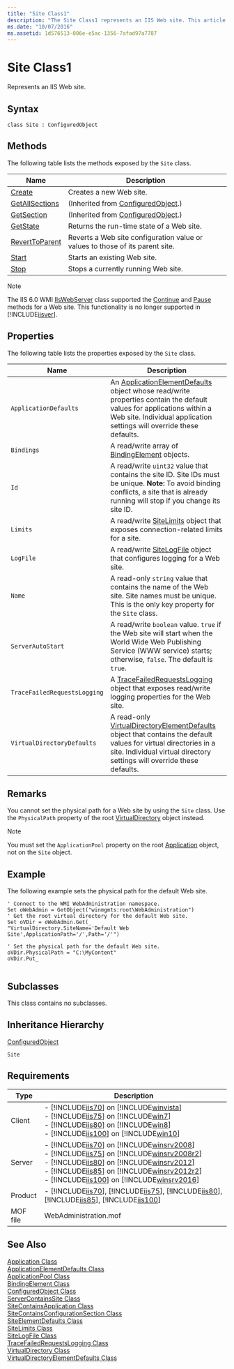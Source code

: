 ```yaml
---
title: "Site Class1"
description: "The Site Class1 represents an IIS Web site. This article lists the methods and properties exposed by this class."
ms.date: "10/07/2016"
ms.assetid: 1d576513-006e-e5ac-1356-7afad97a7787
---
```

# Site Class1
Represents an IIS Web site.  
  
## Syntax  
  
```vbs  
class Site : ConfiguredObject  
```  
  
## Methods  
 The following table lists the methods exposed by the `Site` class.  
  
|Name|Description|  
|----------|-----------------|  
|[Create](../wmi-provider/site-create-method.md)|Creates a new Web site.|  
|[GetAllSections](../wmi-provider/configuredobject-getallsections-method.md)|(Inherited from [ConfiguredObject](../wmi-provider/configuredobject-class.md).)|  
|[GetSection](../wmi-provider/configuredobject-getsection-method.md)|(Inherited from [ConfiguredObject](../wmi-provider/configuredobject-class.md).)|  
|[GetState](../wmi-provider/site-getstate-method.md)|Returns the run-time state of a Web site.|  
|[RevertToParent](../wmi-provider/site-reverttoparent-method.md)|Reverts a Web site configuration value or values to those of its parent site.|  
|[Start](../wmi-provider/site-start-method.md)|Starts an existing Web site.|  
|[Stop](../wmi-provider/site-stop-method.md)|Stops a currently running Web site.|  
  
> [!NOTE]
>  The IIS 6.0 WMI [IIsWebServer](https://msdn.microsoft.com/af1a277b-e67a-41b3-9947-91c9304f8ec7) class supported the [Continue](https://msdn.microsoft.com/c782a5b1-d6d3-40ae-bb7b-519867753be8) and [Pause](https://msdn.microsoft.com/82980194-3146-4252-b458-77538f781ca6) methods for a Web site. This functionality is no longer supported in [!INCLUDE[iisver](../wmi-provider/includes/iisver-md.md)].  
  
## Properties  
 The following table lists the properties exposed by the `Site` class.  
  
|Name|Description|  
|----------|-----------------|  
|`ApplicationDefaults`|An [ApplicationElementDefaults](../wmi-provider/applicationelementdefaults-class.md) object whose read/write properties contain the default values for applications within a Web site. Individual application settings will override these defaults.|  
|`Bindings`|A read/write array of [BindingElement](../wmi-provider/bindingelement-class.md) objects.|  
|`Id`|A read/write `uint32` value that contains the site ID. Site IDs must be unique. **Note:**  To avoid binding conflicts, a site that is already running will stop if you change its site ID.|  
|`Limits`|A read/write [SiteLimits](../wmi-provider/sitelimits-class.md) object that exposes connection-related limits for a site.|  
|`LogFile`|A read/write [SiteLogFile](../wmi-provider/sitelogfile-class.md) object that configures logging for a Web site.|  
|`Name`|A read-only `string` value that contains the name of the Web site. Site names must be unique. This is the only key property for the `Site` class.|  
|`ServerAutoStart`|A read/write `boolean` value. `true` if the Web site will start when the World Wide Web Publishing Service (WWW service) starts; otherwise, `false`. The default is `true`.|  
|`TraceFailedRequestsLogging`|A [TraceFailedRequestsLogging](../wmi-provider/tracefailedrequestslogging-class.md) object that exposes read/write logging properties for the Web site.|  
|`VirtualDirectoryDefaults`|A read-only [VirtualDirectoryElementDefaults](../wmi-provider/virtualdirectoryelementdefaults-class.md) object that contains the default values for virtual directories in a site. Individual virtual directory settings will override these defaults.|  
  
## Remarks  
 You cannot set the physical path for a Web site by using the `Site` class. Use the `PhysicalPath` property of the root [VirtualDirectory](../wmi-provider/virtualdirectory-class.md) object instead.  
  
> [!NOTE]
> You must set the `ApplicationPool` property on the root [Application](../wmi-provider/application-class.md) object, not on the `Site` object.  
  
## Example  
 The following example sets the physical path for the default Web site.  
  
```  
' Connect to the WMI WebAdministration namespace.  
Set oWebAdmin = GetObject("winmgmts:root\WebAdministration")  
' Get the root virtual directory for the default Web site.  
Set oVDir = oWebAdmin.Get(_   
"VirtualDirectory.SiteName='Default Web Site',ApplicationPath='/',Path='/'")  
  
' Set the physical path for the default Web site.  
oVDir.PhysicalPath = "C:\MyContent"  
oVDir.Put_  
  
```  
  
## Subclasses  
 This class contains no subclasses.  
  
## Inheritance Hierarchy  
 [ConfiguredObject](../wmi-provider/configuredobject-class.md)  
  
 `Site`  
  
## Requirements  
  
|Type|Description|  
|----------|-----------------|  
|Client|-   [!INCLUDE[iis70](../wmi-provider/includes/iis70-md.md)] on [!INCLUDE[winvista](../wmi-provider/includes/winvista-md.md)]<br />-   [!INCLUDE[iis75](../wmi-provider/includes/iis75-md.md)] on [!INCLUDE[win7](../wmi-provider/includes/win7-md.md)]<br />-   [!INCLUDE[iis80](../wmi-provider/includes/iis80-md.md)] on [!INCLUDE[win8](../wmi-provider/includes/win8-md.md)]<br />-   [!INCLUDE[iis100](../wmi-provider/includes/iis100-md.md)] on [!INCLUDE[win10](../wmi-provider/includes/win10-md.md)]|  
|Server|-   [!INCLUDE[iis70](../wmi-provider/includes/iis70-md.md)] on [!INCLUDE[winsrv2008](../wmi-provider/includes/winsrv2008-md.md)]<br />-   [!INCLUDE[iis75](../wmi-provider/includes/iis75-md.md)] on [!INCLUDE[winsrv2008r2](../wmi-provider/includes/winsrv2008r2-md.md)]<br />-   [!INCLUDE[iis80](../wmi-provider/includes/iis80-md.md)] on [!INCLUDE[winsrv2012](../wmi-provider/includes/winsrv2012-md.md)]<br />-   [!INCLUDE[iis85](../wmi-provider/includes/iis85-md.md)] on [!INCLUDE[winsrv2012r2](../wmi-provider/includes/winsrv2012r2-md.md)]<br />-   [!INCLUDE[iis100](../wmi-provider/includes/iis100-md.md)] on [!INCLUDE[winsrv2016](../wmi-provider/includes/winsrv2016-md.md)]|  
|Product|-   [!INCLUDE[iis70](../wmi-provider/includes/iis70-md.md)], [!INCLUDE[iis75](../wmi-provider/includes/iis75-md.md)], [!INCLUDE[iis80](../wmi-provider/includes/iis80-md.md)], [!INCLUDE[iis85](../wmi-provider/includes/iis85-md.md)], [!INCLUDE[iis100](../wmi-provider/includes/iis100-md.md)]|  
|MOF file|WebAdministration.mof|  
  
## See Also  
 [Application Class](../wmi-provider/application-class.md)   
 [ApplicationElementDefaults Class](../wmi-provider/applicationelementdefaults-class.md)   
 [ApplicationPool Class](../wmi-provider/applicationpool-class.md)   
 [BindingElement Class](../wmi-provider/bindingelement-class.md)   
 [ConfiguredObject Class](../wmi-provider/configuredobject-class.md)   
 [ServerContainsSite Class](../wmi-provider/servercontainssite-class.md)   
 [SiteContainsApplication Class](../wmi-provider/sitecontainsapplication-class.md)   
 [SiteContainsConfigurationSection Class](../wmi-provider/sitecontainsconfigurationsection-class.md)   
 [SiteElementDefaults Class](../wmi-provider/siteelementdefaults-class.md)   
 [SiteLimits Class](../wmi-provider/sitelimits-class.md)   
 [SiteLogFile Class](../wmi-provider/sitelogfile-class.md)   
 [TraceFailedRequestsLogging Class](../wmi-provider/tracefailedrequestslogging-class.md)   
 [VirtualDirectory Class](../wmi-provider/virtualdirectory-class.md)   
 [VirtualDirectoryElementDefaults Class](../wmi-provider/virtualdirectoryelementdefaults-class.md)
